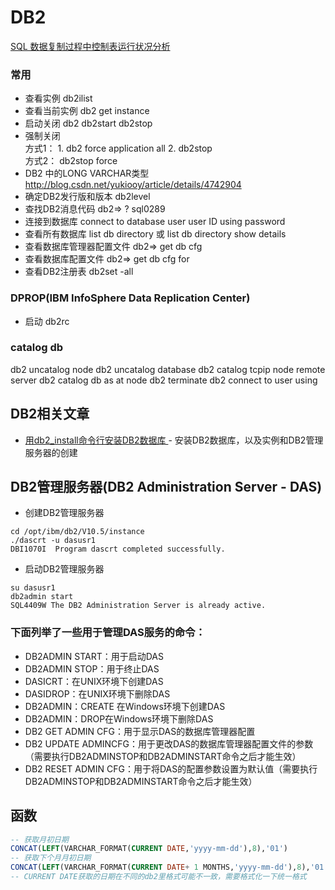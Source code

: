 # DB2

[SQL 数据复制过程中控制表运行状况分析](http://tech.cncms.com/shujuku/db2/14003.html)

### 常用
- 查看实例 db2ilist
- 查看当前实例 db2 get instance
- 启动关闭 db2 db2start db2stop
- 强制关闭  
方式1： 1. db2 force application all 2. db2stop  
方式2： db2stop force  
- DB2 中的LONG VARCHAR类型 http://blog.csdn.net/yukiooy/article/details/4742904
- 确定DB2发行版和版本 db2level
- 查找DB2消息代码 db2=> ? sql0289
- 连接到数据库 connect to database user user ID using password
- 查看所有数据库 list db directory 或 list db directory show details
- 查看数据库管理器配置文件 db2=> get db cfg
- 查看数据库配置文件 db2=> get db cfg for <database>
- 查看DB2注册表 db2set -all

### DPROP(IBM InfoSphere Data Replication Center)
- 启动 db2rc

### catalog db
db2 uncatalog node <node name>
db2 uncatalog database <db alise name>
db2 catalog tcpip node <node name> remote <ip> server <port>
db2 catalog db <db name> as <db alise name> at node <node name>
db2 terminate
db2 connect to <db alise name> user <user> using <password>

## DB2相关文章
* [用db2_install命令行安装DB2数据库 ](http://blog.csdn.net/flcandclf/article/details/7634754) - 安装DB2数据库，以及实例和DB2管理服务器的创建

## DB2管理服务器(DB2 Administration Server - DAS)
- 创建DB2管理服务器  
```
cd /opt/ibm/db2/V10.5/instance  
./dascrt -u dasusr1
DBI1070I  Program dascrt completed successfully.
```
- 启动DB2管理服务器  
```
su dasusr1  
db2admin start
SQL4409W The DB2 Administration Server is already active.
```

### 下面列举了一些用于管理DAS服务的命令：
- DB2ADMIN START：用于启动DAS
- DB2ADMIN STOP：用于终止DAS
- DASICRT：在UNIX环境下创建DAS
- DASIDROP：在UNIX环境下删除DAS
- DB2ADMIN：CREATE 在Windows环境下创建DAS
- DB2ADMIN：DROP在Windows环境下删除DAS
- DB2 GET ADMIN CFG：用于显示DAS的数据库管理器配置
- DB2 UPDATE ADMINCFG：用于更改DAS的数据库管理器配置文件的参数（需要执行DB2ADMINSTOP和DB2ADMINSTART命令之后才能生效）
- DB2 RESET ADMIN CFG：用于将DAS的配置参数设置为默认值（需要执行DB2ADMINSTOP和DB2ADMINSTART命令之后才能生效）

## 函数
```sql
-- 获取月初日期
CONCAT(LEFT(VARCHAR_FORMAT(CURRENT DATE,'yyyy-mm-dd'),8),'01')
-- 获取下个月月初日期
CONCAT(LEFT(VARCHAR_FORMAT(CURRENT DATE+ 1 MONTHS,'yyyy-mm-dd'),8),'01')
-- CURRENT DATE获取的日期在不同的db2里格式可能不一致，需要格式化一下统一格式
```
